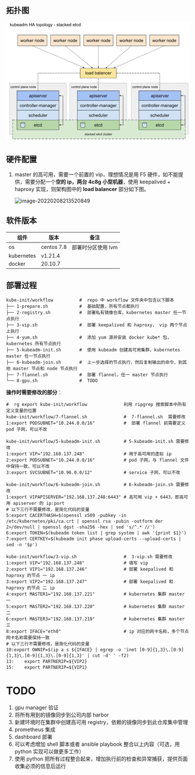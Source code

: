## **拓扑图**

![img](assets/-16442914121441.png)



## **硬件配置**

1. master 的高可用，需要一个前置的 vip，理想情况是用 F5 硬件，如不能提供，需要分配一个**空的 ip，两台 4c8g 小型机器**，使用 keepalived + haproxy 实现，则架构图中的 **load balancer** 部分如下图。

   ![image-20220208213520849](/home/jing2uo/kube-init/assets/image-20220208213520849.png)

   

## **软件版本**

| 组件       | 版本       | 备注               |
| ---------- | ---------- | ------------------ |
| os         | centos 7.8 | 部署时分区使用 lvm |
| kubernetes | v1.21.4    |                    |
| docker     | 20.10.7    |                    |

## **部署过程**

```shell
kube-init/workflow          #  repo 中 workflow 文件夹中包含以下脚本      
├── 1-prepare.sh            #  基础配置，所有节点都执行      
├── 2-registry.sh           #  部署私有镜像仓库，kubernetes master 任一节点执行 
├── 3-vip.sh                #  部署 keepalived 和 haproxy， vip 两个节点上执行  
├── 4-yum.sh                #  添加 yum 源并安装 docker kube* 包，kubernetes 所有节点执行    
├── 5-kubeadm-init.sh       #  使用 kubeadm 创建高可用集群，kubernetes master 任一节点执行
├── 6-kubeadm-join.sh       #  上一步选择的节点执行，然后复制输出的命令，到其他 master 节点和 node 节点执行 
├── 7-flannel.sh            #  部署 flannel，任一 master 节点执行
└── 8-gpu.sh                #  TODO
```

**操作时需要修改的部分**：

```shell
#  rg export kube-init/workflow              利用 ripgrep 搜索脚本中所有定义变量的位置
kube-init/workflow/7-flannel.sh              #  7-flannel.sh  需要修改
1:export PODSUBNET="10.244.0.0/16"           #  部署 flannel 前需要定义 pod 子网，可以不改

kube-init/workflow/5-kubeadm-init.sh         # 5-kubeadm-init.sh 需要修改
1:export VIP="192.168.137.248"               # 用于高可用的虚拟 ip
2:export PODSUBNET="10.244.0.0/16"           # pod 子网，与 flannel 文件中保持一致，可以不改
3:export SVCSUBNET="10.96.0.0/12"            # service 子网，可以不改

kube-init/workflow/6-kubeadm-join.sh         # 6-kubeadm-join.sh 需要修改
1:export VIPAPISERVER="192.168.137.248:6443" # 高可用 vip + 6443，即高可用 apiserver 的 ip:port
# 以下三行不需要修改，是简化代码的变量
5:export CACERTHASH=$(openssl x509 -pubkey -in /etc/kubernetes/pki/ca.crt | openssl rsa -pubin -outform der 2>/dev/null | openssl dgst -sha256 -hex | sed 's/^.* //')
6:export TOKEN=$(kubeadm token list | grep system | awk '{print $1}')
7:export CERTKEY=$(kubeadm init phase upload-certs --upload-certs | sed -n '$p')

kube-init/workflow/3-vip.sh                  #  3-vip.sh 需要修改
1:export VIP="192.168.137.248"               # 填写 vip
2:export VIP1="192.168.137.246"              # 部署 keepalived 和 haproxy 的节点 一 ip
3:export VIP2="192.168.137.247"              # 部署 keepalived 和 haproxy 的节点 二 ip
4:export MASTER1="192.168.137.221"           # kubernetes 集群 master 一
5:export MASTER2="192.168.137.220"           # kubernetes 集群 master 二
6:export MASTER3="192.168.137.219"           # kubernetes 集群 master 三
8:export IFACE="eth0"                        # ip 对应的网卡名称，多个节点网卡名称需要保持一致
# 以下三行不需要修改，是简化代码的变量
10:export OWNIP=$(ip a s ${IFACE} | egrep -o 'inet [0-9]{1,3}\.[0-9]{1,3}\.[0-9]{1,3}\.[0-9]{1,3}' | cut -d' ' -f2)
13:    export PARTNERIP=${VIP2}
15:    export PARTNERIP=${VIP1}

```

# TODO

1. gpu manager 验证
2. 将所有用到的镜像同步到公司内部 harbor 
3. 新建环境时在集群中创建高可用 registry，依赖的镜像同步到此仓库集中管理
4. prometheus 集成
5. dashboard 部署
6. 可以考虑增加 shell 脚本或者 ansible playbook 整合以上内容（可选，用 python 实现可以做更多工作）
7. 使用 python 把所有过程整合起来，增加执行前的检查和异常捕获，提供页面收集必须的信息后运行

